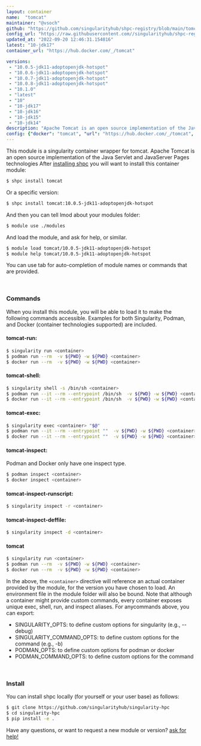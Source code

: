 ```yaml
---
layout: container
name:  "tomcat"
maintainer: "@vsoch"
github: "https://github.com/singularityhub/shpc-registry/blob/main/tomcat/container.yaml"
config_url: "https://raw.githubusercontent.com//singularityhub/shpc-registry/main/tomcat/container.yaml"
updated_at: "2022-09-20 12:46:31.154816"
latest: "10-jdk17"
container_url: "https://hub.docker.com/_/tomcat"

versions:
 - "10.0.5-jdk11-adoptopenjdk-hotspot"
 - "10.0.6-jdk11-adoptopenjdk-hotspot"
 - "10.0.7-jdk11-adoptopenjdk-hotspot"
 - "10.0.8-jdk11-adoptopenjdk-hotspot"
 - "10.1.0"
 - "latest"
 - "10"
 - "10-jdk17"
 - "10-jdk16"
 - "10-jdk15"
 - "10-jdk14"
description: "Apache Tomcat is an open source implementation of the Java Servlet and JavaServer Pages technologies"
config: {"docker": "tomcat", "url": "https://hub.docker.com/_/tomcat", "maintainer": "@vsoch", "description": "Apache Tomcat is an open source implementation of the Java Servlet and JavaServer Pages technologies", "filter": ["^(?!jdk1[1-7]).*$"], "latest": {"10-jdk17": "sha256:cbd38ed2dc056e45682aa68839f9ec0d180564c7545be8971e5326cdc26287cf"}, "tags": {"10.0.5-jdk11-adoptopenjdk-hotspot": "sha256:a7418f29d3dd7ad20bcf052b3b6dc2777d118344286c6374bc447fb217a97c08", "10.0.6-jdk11-adoptopenjdk-hotspot": "sha256:c0019c8254bc1017f64e6ffd1612e25b50abca78d98d25f9ff8023e8999f0384", "10.0.7-jdk11-adoptopenjdk-hotspot": "sha256:d75c50123194e5533dd8b397175fab79c9dff69ed5c0bada70be5dff6d8fcc6d", "10.0.8-jdk11-adoptopenjdk-hotspot": "sha256:98ae9e70b3bd2129c2ef83179c38bc902e613f433c6222c88b2c1a2f3bdfd1ec", "10.1.0": "sha256:a7159cbbc7dcf634ce1cdc433e8b5b5306e014bf912a0a63e3bb7ade87db8b13", "latest": "sha256:cbd38ed2dc056e45682aa68839f9ec0d180564c7545be8971e5326cdc26287cf", "10": "sha256:cbd38ed2dc056e45682aa68839f9ec0d180564c7545be8971e5326cdc26287cf", "10-jdk17": "sha256:cbd38ed2dc056e45682aa68839f9ec0d180564c7545be8971e5326cdc26287cf", "10-jdk16": "sha256:06894e19b914a4e491580d54091ac248d53b0c4c474ff9e55e97e27d9adb45d5", "10-jdk15": "sha256:822bc61a43b972b5f784af5f8f40ce077399c06cfa724fc1cd60ea687f5d9828", "10-jdk14": "sha256:e97bde5b2bba850a96ba59b5500e9448216c989c0061a4e7e5c8d9d64185a36e"}}
---
```


This module is a singularity container wrapper for tomcat.
Apache Tomcat is an open source implementation of the Java Servlet and JavaServer Pages technologies
After [installing shpc](#install) you will want to install this container module:


```bash
$ shpc install tomcat
```

Or a specific version:

```bash
$ shpc install tomcat:10.0.5-jdk11-adoptopenjdk-hotspot
```

And then you can tell lmod about your modules folder:

```bash
$ module use ./modules
```

And load the module, and ask for help, or similar.

```bash
$ module load tomcat/10.0.5-jdk11-adoptopenjdk-hotspot
$ module help tomcat/10.0.5-jdk11-adoptopenjdk-hotspot
```

You can use tab for auto-completion of module names or commands that are provided.

<br>

### Commands

When you install this module, you will be able to load it to make the following commands accessible.
Examples for both Singularity, Podman, and Docker (container technologies supported) are included.

#### tomcat-run:

```bash
$ singularity run <container>
$ podman run --rm  -v ${PWD} -w ${PWD} <container>
$ docker run --rm  -v ${PWD} -w ${PWD} <container>
```

#### tomcat-shell:

```bash
$ singularity shell -s /bin/sh <container>
$ podman run --it --rm --entrypoint /bin/sh  -v ${PWD} -w ${PWD} <container>
$ docker run --it --rm --entrypoint /bin/sh  -v ${PWD} -w ${PWD} <container>
```

#### tomcat-exec:

```bash
$ singularity exec <container> "$@"
$ podman run --it --rm --entrypoint ""  -v ${PWD} -w ${PWD} <container> "$@"
$ docker run --it --rm --entrypoint ""  -v ${PWD} -w ${PWD} <container> "$@"
```

#### tomcat-inspect:

Podman and Docker only have one inspect type.

```bash
$ podman inspect <container>
$ docker inspect <container>
```

#### tomcat-inspect-runscript:

```bash
$ singularity inspect -r <container>
```

#### tomcat-inspect-deffile:

```bash
$ singularity inspect -d <container>
```



#### tomcat

```bash
$ singularity run <container>
$ podman run --rm  -v ${PWD} -w ${PWD} <container>
$ docker run --rm  -v ${PWD} -w ${PWD} <container>
```


In the above, the `<container>` directive will reference an actual container provided
by the module, for the version you have chosen to load. An environment file in the
module folder will also be bound. Note that although a container
might provide custom commands, every container exposes unique exec, shell, run, and
inspect aliases. For anycommands above, you can export:

 - SINGULARITY_OPTS: to define custom options for singularity (e.g., --debug)
 - SINGULARITY_COMMAND_OPTS: to define custom options for the command (e.g., -b)
 - PODMAN_OPTS: to define custom options for podman or docker
 - PODMAN_COMMAND_OPTS: to define custom options for the command

<br>
  
### Install

You can install shpc locally (for yourself or your user base) as follows:

```bash
$ git clone https://github.com/singularityhub/singularity-hpc
$ cd singularity-hpc
$ pip install -e .
```

Have any questions, or want to request a new module or version? [ask for help!](https://github.com/singularityhub/singularity-hpc/issues)